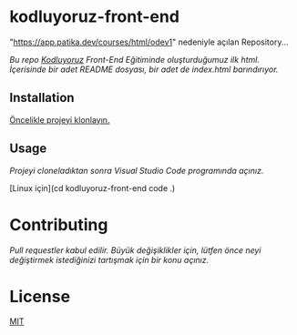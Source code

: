 # kodluyoruz-front-end
"https://app.patika.dev/courses/html/odev1" nedeniyle açılan Repository...


*Bu repo [Kodluyoruz](https://app.patika.dev/courses/html/odev1) Front-End Eğitiminde oluşturduğumuz ilk html. İçerisinde bir adet README dosyası, bir adet de index.html barındırıyor.*

## Installation

[Öncelikle projeyi klonlayın.](https://github.com/irfansukru/kodluyoruz-front-end.git)

## Usage

*Projeyi cloneladıktan sonra Visual Studio Code programında açınız.*

[Linux için](cd kodluyoruz-front-end code .)

# Contributing

*Pull requestler kabul edilir. Büyük değişiklikler için, lütfen önce neyi değiştirmek istediğinizi tartışmak için bir konu açınız.*

# License

[MIT](http://choosealicense.com/licenses/mit/)
